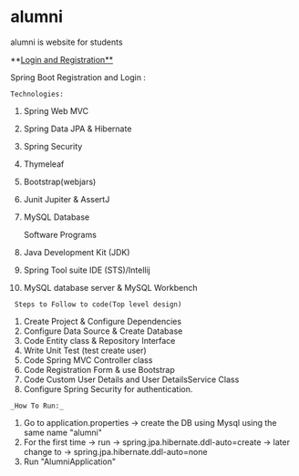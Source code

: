# alumni
alumni is website for students

**[Login and Registration** ](https://manifesters.atlassian.net/browse/TM-6)

Spring Boot Registration and Login :

	Technologies:
1. Spring Web MVC 
2. Spring Data JPA & Hibernate 
3. Spring Security 
4. Thymeleaf 
5. Bootstrap(webjars)
6. Junit Jupiter & AssertJ 
7. MySQL Database


      Software Programs
1. Java Development Kit (JDK)
2. Spring Tool suite IDE (STS)/Intellij
3. MySQL database server & MySQL Workbench

` Steps to Follow to code(Top level design)`
    
1. Create Project & Configure Dependencies 
2. Configure Data Source & Create Database
3. Code Entity class & Repository Interface
4. Write Unit Test (test create user)
5. Code Spring MVC Controller class
6. Code Registration Form & use Bootstrap
7. Code Custom User Details and User DetailsService Class
8. Configure Spring Security for authentication.

`_How To Run:_`

1. Go to application.properties -> create the DB using Mysql using the same name "alumni"
2. For the first time -> run -> spring.jpa.hibernate.ddl-auto=create -> later change to ->  spring.jpa.hibernate.ddl-auto=none
3. Run "AlumniApplication"
